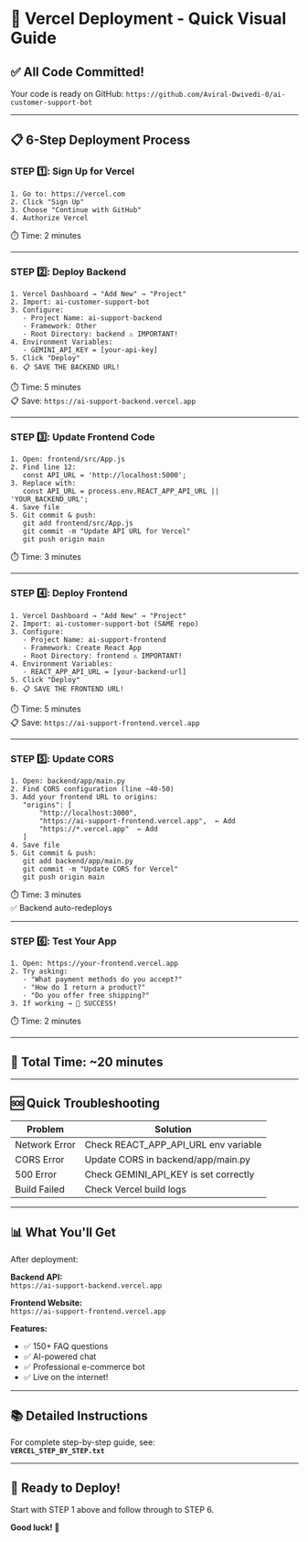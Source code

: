 # 🚀 Vercel Deployment - Quick Visual Guide

## ✅ All Code Committed!

Your code is ready on GitHub: 
`https://github.com/Aviral-Dwivedi-0/ai-customer-support-bot`

---

## 📋 6-Step Deployment Process

### STEP 1️⃣: Sign Up for Vercel
```
1. Go to: https://vercel.com
2. Click "Sign Up"
3. Choose "Continue with GitHub"
4. Authorize Vercel
```
⏱️ Time: 2 minutes

---

### STEP 2️⃣: Deploy Backend
```
1. Vercel Dashboard → "Add New" → "Project"
2. Import: ai-customer-support-bot
3. Configure:
   - Project Name: ai-support-backend
   - Framework: Other
   - Root Directory: backend ⚠️ IMPORTANT!
4. Environment Variables:
   - GEMINI_API_KEY = [your-api-key]
5. Click "Deploy"
6. 📋 SAVE THE BACKEND URL!
```
⏱️ Time: 5 minutes  
📋 Save: `https://ai-support-backend.vercel.app`

---

### STEP 3️⃣: Update Frontend Code
```
1. Open: frontend/src/App.js
2. Find line 12:
   const API_URL = 'http://localhost:5000';
3. Replace with:
   const API_URL = process.env.REACT_APP_API_URL || 'YOUR_BACKEND_URL';
4. Save file
5. Git commit & push:
   git add frontend/src/App.js
   git commit -m "Update API URL for Vercel"
   git push origin main
```
⏱️ Time: 3 minutes

---

### STEP 4️⃣: Deploy Frontend
```
1. Vercel Dashboard → "Add New" → "Project"
2. Import: ai-customer-support-bot (SAME repo)
3. Configure:
   - Project Name: ai-support-frontend
   - Framework: Create React App
   - Root Directory: frontend ⚠️ IMPORTANT!
4. Environment Variables:
   - REACT_APP_API_URL = [your-backend-url]
5. Click "Deploy"
6. 📋 SAVE THE FRONTEND URL!
```
⏱️ Time: 5 minutes  
📋 Save: `https://ai-support-frontend.vercel.app`

---

### STEP 5️⃣: Update CORS
```
1. Open: backend/app/main.py
2. Find CORS configuration (line ~40-50)
3. Add your frontend URL to origins:
   "origins": [
       "http://localhost:3000",
       "https://ai-support-frontend.vercel.app",  ← Add
       "https://*.vercel.app"  ← Add
   ]
4. Save file
5. Git commit & push:
   git add backend/app/main.py
   git commit -m "Update CORS for Vercel"
   git push origin main
```
⏱️ Time: 3 minutes  
✅ Backend auto-redeploys

---

### STEP 6️⃣: Test Your App
```
1. Open: https://your-frontend.vercel.app
2. Try asking:
   - "What payment methods do you accept?"
   - "How do I return a product?"
   - "Do you offer free shipping?"
3. If working → 🎉 SUCCESS!
```
⏱️ Time: 2 minutes

---

## 🎯 Total Time: ~20 minutes

---

## 🆘 Quick Troubleshooting

| Problem | Solution |
|---------|----------|
| Network Error | Check REACT_APP_API_URL env variable |
| CORS Error | Update CORS in backend/app/main.py |
| 500 Error | Check GEMINI_API_KEY is set correctly |
| Build Failed | Check Vercel build logs |

---

## 📊 What You'll Get

After deployment:

**Backend API:**  
`https://ai-support-backend.vercel.app`

**Frontend Website:**  
`https://ai-support-frontend.vercel.app`

**Features:**
- ✅ 150+ FAQ questions
- ✅ AI-powered chat
- ✅ Professional e-commerce bot
- ✅ Live on the internet!

---

## 📚 Detailed Instructions

For complete step-by-step guide, see:  
**`VERCEL_STEP_BY_STEP.txt`**

---

## 🎉 Ready to Deploy!

Start with STEP 1 above and follow through to STEP 6.

**Good luck! 🚀**
